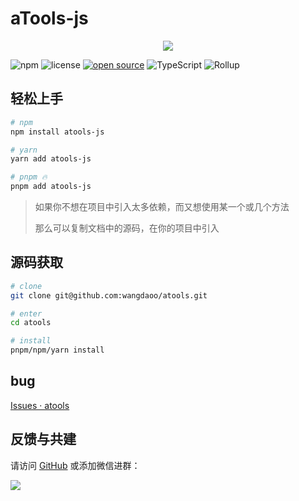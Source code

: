 # aTools-js

<div align="center">
  <img src="http://cdn.wangdaoo.com/atools_banner.png?imageView2/2/w/550/interlace/1" />
</div>

<!-- Badges -->

![npm](https://img.shields.io/badge/npm-v0.0.28-brightgreen)
![license](https://img.shields.io/github/license/wangdaoo/atools)
[![open source](https://img.shields.io/badge/Open%20Source%3F-Sure-brightgreen)](https://github.com/wangdaoo/atools/issues)
![TypeScript](https://img.shields.io/badge/TypeScript-Yeah-yellow)
![Rollup](https://img.shields.io/badge/Rollup-Yeah-red)

<!-- ALL-CONTRIBUTORS-BADGE:END -->

## 轻松上手

```bash
# npm
npm install atools-js

# yarn
yarn add atools-js

# pnpm 🔥
pnpm add atools-js
```

> 如果你不想在项目中引入太多依赖，而又想使用某一个或几个方法
>
> 那么可以复制文档中的源码，在你的项目中引入

## 源码获取

```bash
# clone
git clone git@github.com:wangdaoo/atools.git

# enter
cd atools

# install
pnpm/npm/yarn install
```

## bug

[Issues · atools](https://github.com/wangdaoo/atools/issues)

## 反馈与共建

请访问 [GitHub](https://github.com/wangdaoo/atools) 或添加微信进群：

<div>
  <img data-type="atools" src="http://cdn.wangdaoo.com/wechat.png?imageView2/1/w/400/h/400/interlace/1" />
</div>
